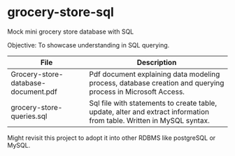 # grocery-store-sql
Mock mini grocery store database with SQL

Objective: To showcase understanding in SQL querying.

| File                                | Description                                                                                                          |
|-------------------------------------|----------------------------------------------------------------------------------------------------------------------|
| Grocery-store-database-document.pdf | Pdf document explaining data modeling process, database creation and querying process in Microsoft Access.           |
| grocery-store-queries.sql           | Sql file with statements to create table, update, alter and extract information from table. Written in MySQL syntax. |

Might revisit this project to adopt it into other RDBMS like postgreSQL or MySQL.
